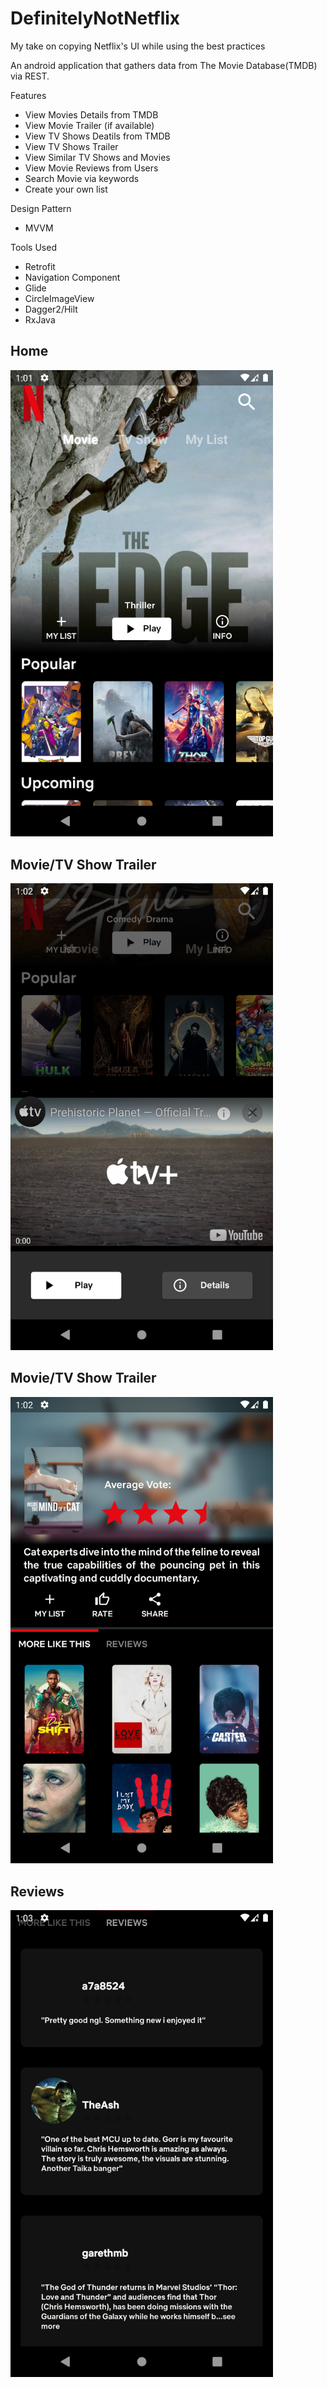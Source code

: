 # DefinitelyNotNetflix
My take on copying Netflix's UI while using the best practices


An android application that gathers data from The Movie Database(TMDB)
via REST.



  Features
* View Movies Details from TMDB
* View Movie Trailer (if available)
* View TV Shows Deatils from TMDB
* View TV Shows Trailer 
* View Similar TV Shows and Movies
* View Movie Reviews from Users
* Search Movie via keywords 
* Create your own list




 
Design Pattern
* MVVM

Tools Used
* Retrofit
* Navigation Component
* Glide
* CircleImageView
* Dagger2/Hilt
* RxJava

Home
---------------
<img src="https://github.com/HiImMatthewN/DefinitelyNotNetflix/blob/master/Screenshots/Home.png" width="420">

Movie/TV Show Trailer
---------------
<img src="https://github.com/HiImMatthewN/DefinitelyNotNetflix/blob/master/Screenshots/PlayTrailer.png" width="420">

Movie/TV Show Trailer
---------------
<img src="https://github.com/HiImMatthewN/DefinitelyNotNetflix/blob/master/Screenshots/Details.png" width="420">

Reviews
---------------
<img src="https://github.com/HiImMatthewN/DefinitelyNotNetflix/blob/master/Screenshots/Reviews.png" width="420">
          

